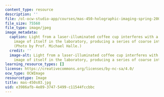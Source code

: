 ```yaml
---
content_type: resource
description: ''
file: /ol-ocw-studio-app/courses/mas-450-holographic-imaging-spring-2003/e3986afb4e8937475499c11544fccbbc_mas-450s03.jpg
file_size: 75560
file_type: image/jpeg
image_metadata:
  caption: Light from a laser-illuminated coffee cup interferes with a holographic
    image of itself in the laboratory, producing a series of coarse interference fringes.
    (Photo by Prof. Michael Halle.)
  credit: ''
  image-alt: Light from a laser-illuminated coffee cup interferes with a holographic
    image of itself in the laboratory, producing a series of coarse interference fringes.
learning_resource_types: []
license: https://creativecommons.org/licenses/by-nc-sa/4.0/
ocw_type: OCWImage
resourcetype: Image
title: mas-450s03.jpg
uid: e3986afb-4e89-3747-5499-c11544fccbbc
---
```

